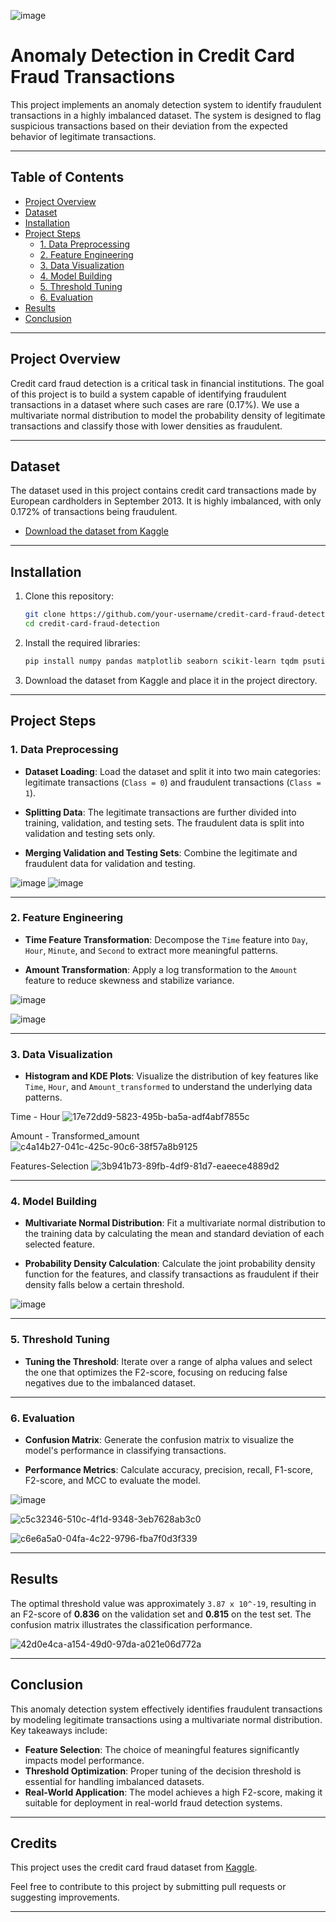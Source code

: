 ![image](https://github.com/user-attachments/assets/5966ba06-7e22-4b61-996c-6f31cd77afde)

# Anomaly Detection in Credit Card Fraud Transactions

This project implements an anomaly detection system to identify fraudulent transactions in a highly imbalanced dataset. The system is designed to flag suspicious transactions based on their deviation from the expected behavior of legitimate transactions.

---

## Table of Contents
- [Project Overview](#project-overview)
- [Dataset](#dataset)
- [Installation](#installation)
- [Project Steps](#project-steps)
  - [1. Data Preprocessing](#1-data-preprocessing)
  - [2. Feature Engineering](#2-feature-engineering)
  - [3. Data Visualization](#3-data-visualization)
  - [4. Model Building](#4-model-building)
  - [5. Threshold Tuning](#5-threshold-tuning)
  - [6. Evaluation](#6-evaluation)
- [Results](#results)
- [Conclusion](#conclusion)

---

## Project Overview

Credit card fraud detection is a critical task in financial institutions. The goal of this project is to build a system capable of identifying fraudulent transactions in a dataset where such cases are rare (0.17%). We use a multivariate normal distribution to model the probability density of legitimate transactions and classify those with lower densities as fraudulent.

---

## Dataset

The dataset used in this project contains credit card transactions made by European cardholders in September 2013. It is highly imbalanced, with only 0.172% of transactions being fraudulent.

- [Download the dataset from Kaggle](https://www.kaggle.com/mlg-ulb/creditcardfraud)

---

## Installation

1. Clone this repository:

    ```bash
    git clone https://github.com/your-username/credit-card-fraud-detection.git
    cd credit-card-fraud-detection
    ```

2. Install the required libraries:

    ```bash
    pip install numpy pandas matplotlib seaborn scikit-learn tqdm psutil
    ```

3. Download the dataset from Kaggle and place it in the project directory.

---

## Project Steps

### 1. Data Preprocessing

- **Dataset Loading**: Load the dataset and split it into two main categories: legitimate transactions (`Class = 0`) and fraudulent transactions (`Class = 1`).

- **Splitting Data**: The legitimate transactions are further divided into training, validation, and testing sets. The fraudulent data is split into validation and testing sets only.

- **Merging Validation and Testing Sets**: Combine the legitimate and fraudulent data for validation and testing.

![image](https://github.com/user-attachments/assets/4b56f72b-9c21-44af-b969-9ee45bccaf50)
![image](https://github.com/user-attachments/assets/904605fb-dd07-4e19-929f-f2478b99cebb)

---

### 2. Feature Engineering

- **Time Feature Transformation**: Decompose the `Time` feature into `Day`, `Hour`, `Minute`, and `Second` to extract more meaningful patterns.

- **Amount Transformation**: Apply a log transformation to the `Amount` feature to reduce skewness and stabilize variance.

![image](https://github.com/user-attachments/assets/4034e246-da67-4361-ba8d-847cc1a18345)


![image](https://github.com/user-attachments/assets/1cbd433a-597a-4c78-b75e-cbf6c2b87725)


---

### 3. Data Visualization

- **Histogram and KDE Plots**: Visualize the distribution of key features like `Time`, `Hour`, and `Amount_transformed` to understand the underlying data patterns.

Time - Hour
![17e72dd9-5823-495b-ba5a-adf4abf7855c](https://github.com/user-attachments/assets/afd255fa-1821-4fce-a9d2-3039b05239c4)

Amount - Transformed_amount
![c4a14b27-041c-425c-90c6-38f57a8b9125](https://github.com/user-attachments/assets/853cfb84-7d2b-49ee-9c0e-b474ec3fb51c)

Features-Selection
![3b941b73-89fb-4df9-81d7-eaeece4889d2](https://github.com/user-attachments/assets/83cec821-80a1-43c5-9da4-30acac19379d)

---

### 4. Model Building

- **Multivariate Normal Distribution**: Fit a multivariate normal distribution to the training data by calculating the mean and standard deviation of each selected feature.

- **Probability Density Calculation**: Calculate the joint probability density function for the features, and classify transactions as fraudulent if their density falls below a certain threshold.

![image](https://github.com/user-attachments/assets/dbfdff98-065b-471b-8fb3-241f5b01303a)

---

### 5. Threshold Tuning

- **Tuning the Threshold**: Iterate over a range of alpha values and select the one that optimizes the F2-score, focusing on reducing false negatives due to the imbalanced dataset.

---

### 6. Evaluation

- **Confusion Matrix**: Generate the confusion matrix to visualize the model's performance in classifying transactions.

- **Performance Metrics**: Calculate accuracy, precision, recall, F1-score, F2-score, and MCC to evaluate the model.

<!-- Insert a corresponding image from the notebook here -->

![image](https://github.com/user-attachments/assets/55413c14-65f4-4a7b-a4ce-25e34b48f7e6)

![c5c32346-510c-4f1d-9348-3eb7628ab3c0](https://github.com/user-attachments/assets/b8fec8de-54ff-426b-9919-8a6455b2ac17)

![c6e6a5a0-04fa-4c22-9796-fba7f0d3f339](https://github.com/user-attachments/assets/80ecca0a-c049-4c71-84a0-f6bebd9a0794)

---

## Results

The optimal threshold value was approximately `3.87 x 10^-19`, resulting in an F2-score of **0.836** on the validation set and **0.815** on the test set. The confusion matrix illustrates the classification performance.

![42d0e4ca-a154-49d0-97da-a021e06d772a](https://github.com/user-attachments/assets/8d583e3e-7357-460c-9b03-62a050519a1a)

<!-- Insert a final evaluation image (e.g., confusion matrix) from the notebook here -->

---

## Conclusion

This anomaly detection system effectively identifies fraudulent transactions by modeling legitimate transactions using a multivariate normal distribution. Key takeaways include:

- **Feature Selection**: The choice of meaningful features significantly impacts model performance.
- **Threshold Optimization**: Proper tuning of the decision threshold is essential for handling imbalanced datasets.
- **Real-World Application**: The model achieves a high F2-score, making it suitable for deployment in real-world fraud detection systems.

---

## Credits

This project uses the credit card fraud dataset from [Kaggle](https://www.kaggle.com/mlg-ulb/creditcardfraud). 

Feel free to contribute to this project by submitting pull requests or suggesting improvements.

---
